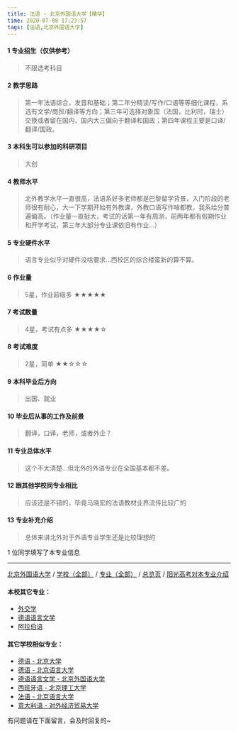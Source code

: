 ```yaml
---
title: 法语 - 北京外国语大学【精华】
time: 2020-07-08 17:23:57
tags: [法语,北京外国语大学]
---
```

#### 1 专业招生（仅供参考）  
> 不限选考科目 


#### 2 教学思路
> 第一年法语综合，发音和基础；第二年分精读/写作/口语等等细化课程，系选有文学/商贸/翻译等方向；第三年可选择对象国（法国，比利时，瑞士）交换或者留在国内，国内大三偏向于翻译和国政；第四年课程主要是口译/翻译/国政。


#### 3 本科生可以参加的科研项目
> 大创


#### 4 教师水平
> 北外教学水平一直很高，法语系好多老师都是巴黎留学背景，入门阶段的老师很有耐心，大一下学期开始有外教课，外教口语写作啥都教，我系给分普遍偏高。（作业量一直挺大，考试的话第一年有周测，前两年都有假期作业和开学考试，第三年大部分专业课依旧有作业…）


#### 5 专业硬件水平
> 语言专业似乎对硬件没啥要求…西校区的综合楼蛮新的算不算。


#### 6 作业量
> 5星，作业超级多
★★★★★


#### 7 考试数量
> 4星，考试有点多
★★★★☆


#### 8 考试难度
> 2星，简单
★★☆☆☆


#### 9 本科毕业后方向
> 出国、就业


#### 10 毕业后从事的工作及前景
> 翻译，口译，老师，或者外企？


#### 11 专业总体水平
> 这个不太清楚…但北外的外语专业在全国基本都不差。


#### 12 跟其他学校同专业相比
> 应该还是不错的，毕竟马晓宏的法语教材业界流传比较广的


#### 13 专业补充介绍
> 总体来讲北外对于外语专业学生还是比较理想的

1 位同学填写了本专业信息
***
[北京外国语大学](https://univgo.github.io/2020/07/08/北京外国语大学) / [学校（全部）](https://univgo.github.io/2020/07/09/学校汇总页) / [专业（全部）](https://univgo.github.io/2020/07/09/专业汇总页) / [总览页](https://univgo.github.io/2020/07/09/总览) / [阳光高考对本专业介绍](http://gaokao.chsi.com.cn/sch/zyk/view.do?schId=73394614&specId=73383495)
#### 本校其它专业：
- [外交学](https://univgo.github.io/2020/07/08/外交学%20-%20北京外国语大学)
- [德语语言文学](https://univgo.github.io/2020/07/08/德语语言文学%20-%20北京外国语大学)
- [阿拉伯语](https://univgo.github.io/2020/07/08/阿拉伯语%20-%20北京外国语大学)

#### 其它学校相似专业：
- [德语 - 北京大学](https://univgo.github.io/2020/07/08/德语%20-%20北京大学)
- [德语 - 北京语言大学](https://univgo.github.io/2020/07/08/德语%20-%20北京语言大学)
- [德语语言文学 - 北京外国语大学](https://univgo.github.io/2020/07/08/德语语言文学%20-%20北京外国语大学)
- [西班牙语 - 北京理工大学](https://univgo.github.io/2020/07/08/西班牙语%20-%20北京理工大学)
- [法语 - 北京语言大学](https://univgo.github.io/2020/07/08/法语%20-%20北京语言大学)
- [意大利语 - 对外经济贸易大学](https://univgo.github.io/2020/07/08/意大利语%20-%20对外经济贸易大学)


有问题请在下面留言，会及时回复的~
